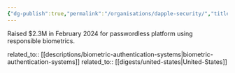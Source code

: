 ```yaml
---
{"dg-publish":true,"permalink":"/organisations/dapple-security/","title":"DAPPLE SECURITY"}
---
```



Raised $2.3M in February 2024 for passwordless platform using responsible biometrics.

related_to:: [[descriptions/biometric-authentication-systems\|biometric-authentication-systems]]
related_to:: [[digests/united-states\|United-States]]

